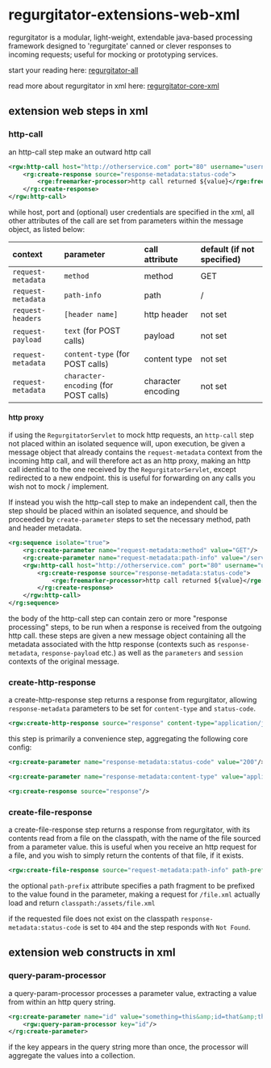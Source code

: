 # regurgitator-extensions-web-xml

regurgitator is a modular, light-weight, extendable java-based processing framework designed to 'regurgitate' canned or clever responses to incoming requests; useful for mocking or prototyping services.

start your reading here: [regurgitator-all](https://talmeym.github.io/regurgitator-all#regurgitator)

read more about regurgitator in xml here: [regurgitator-core-xml](https://talmeym.github.io/regurgitator-core-xml#xml-configuration-of-regurgitator)

## extension web steps in xml

### http-call 

an http-call step make an outward http call

```xml
<rgw:http-call host="http://otherservice.com" port="80" username="username" password="password">
    <rg:create-response source="response-metadata:status-code">
        <rge:freemarker-processor>http call returned ${value}</rge:freemarker-processor>
    </rg:create-response>
</rgw:http-call>
```

while host, port and (optional) user credentials are specified in the xml, all other attributes of the call are set from parameters within the message object, as listed below:

|context|parameter|call attribute|default (if not specified)|
|:---|:---|:---|:---|
|``request-metadata``|``method``|method|GET|
|``request-metadata``|``path-info``|path|/|
|``request-headers``|``[header name]`` | http header |not set|
|``request-payload``|``text`` (for POST calls) |payload|not set|
|``request-metadata``|``content-type`` (for POST calls) |content type|not set|
|``request-metadata``|``character-encoding`` (for POST calls) |character encoding|not set|

#### http proxy

if using the ``RegurgitatorServlet`` to mock http requests, an ``http-call`` step not placed within an isolated sequence will, upon execution, be given a message object that already contains the ``request-metadata`` context from the incoming http call, and will therefore act as an http proxy, making an http call identical to the one received by the ``RegurgitatorServlet``, except redirected to a new endpoint. this is useful for forwarding on any calls you wish not to mock / implement.

If instead you wish the http-call step to make an independent call, then the step should be placed within an isolated sequence, and should be proceeded by ``create-parameter`` steps to set the necessary method, path and header metadata.

```xml
<rg:sequence isolate="true">
    <rg:create-parameter name="request-metadata:method" value="GET"/>
    <rg:create-parameter name="request-metadata:path-info" value="/service-api"/>
    <rgw:http-call host="http://otherservice.com" port="80" username="username" password="password">
        <rg:create-response source="response-metadata:status-code">
            <rge:freemarker-processor>http call returned ${value}</rge:freemarker-processor>
        </rg:create-response>
    </rgw:http-call>
</rg:sequence>
```

the body of the http-call step can contain zero or more "response processing" steps, to be run when a response is received from the outgoing http call. these steps are given a new message object containing all the metadata associated with the http response (contexts such as ``response-metadata``, ``response-payload`` etc.) as well as the ``parameters`` and ``session`` contexts of the original message. 

### create-http-response

a create-http-response step returns a response from regurgitator, allowing ``response-metadata`` parameters to be set for ``content-type`` and ``status-code``.

```xml
<rgw:create-http-response source="response" content-type="application/json" status-code="200"/>
```

this step is primarily a convenience step, aggregating the following core config:

```xml
<rg:create-parameter name="response-metadata:status-code" value="200"/>
```

```xml
<rg:create-parameter name="response-metadata:content-type" value="application/json"/>
```

```xml
<rg:create-response source="response"/>
```

### create-file-response

a create-file-response step returns a response from regurgitator, with its contents read from a file on the classpath, with the name of the file sourced from a parameter value. this is useful when you receive an http request for a file, and you wish to simply return the contents of that file, if it exists.

```xml
<rgw:create-file-response source="request-metadata:path-info" path-prefix="/assets"/>
```

the optional ``path-prefix`` attribute specifies a path fragment to be prefixed to the value found in the parameter, making a request for ``/file.xml`` actually load and return ``classpath:/assets/file.xml``

if the requested file does not exist on the classpath ``response-metadata:status-code`` is set to ``404`` and the step responds with ``Not Found``.

## extension web constructs in xml

### query-param-processor

a query-param-processor processes a parameter value, extracting a value from within an http query string.

```xml
<rg:create-parameter name="id" value="something=this&amp;id=that&amp;third=another">
    <rgw:query-param-processor key="id"/>
</rg:create-parameter>
```

if the key appears in the query string more than once, the processor will aggregate the values into a collection.
